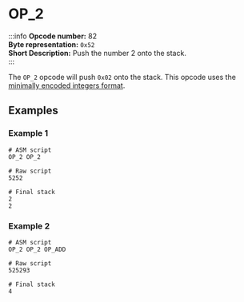 # OP_2
:::info
**Opcode number:** 82  
**Byte representation:** `0x52`  
**Short Description:** Push the number 2 onto the stack.  
:::

The `OP_2` opcode will push `0x02` onto the stack. This opcode uses the [minimally encoded integers format](../overview/numbers.md#minimally-encoded-integers).

## Examples
### Example 1
```shell
# ASM script
OP_2 OP_2

# Raw script
5252

# Final stack
2
2
```

### Example 2
```shell
# ASM script
OP_2 OP_2 OP_ADD

# Raw script
525293

# Final stack
4
```
